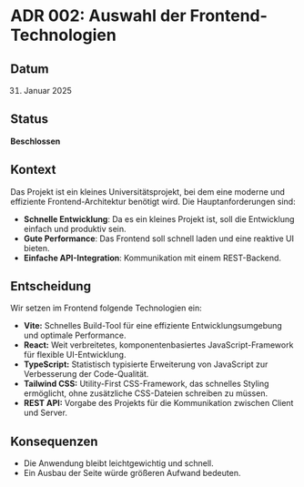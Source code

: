 
# ADR 002: Auswahl der Frontend-Technologien

## Datum
31. Januar 2025

## Status
**Beschlossen**

## Kontext
Das Projekt ist ein kleines Universitätsprojekt, bei dem eine moderne und effiziente Frontend-Architektur benötigt wird. Die Hauptanforderungen sind:

- **Schnelle Entwicklung**: Da es ein kleines Projekt ist, soll die Entwicklung einfach und produktiv sein.
- **Gute Performance**: Das Frontend soll schnell laden und eine reaktive UI bieten.
- **Einfache API-Integration**: Kommunikation mit einem REST-Backend.

## Entscheidung
Wir setzen im Frontend folgende Technologien ein:

- **Vite:** Schnelles Build-Tool für eine effiziente Entwicklungsumgebung und optimale Performance.
- **React:** Weit verbreitetes, komponentenbasiertes JavaScript-Framework für flexible UI-Entwicklung.
- **TypeScript:** Statistisch typisierte Erweiterung von JavaScript zur Verbesserung der Code-Qualität.
- **Tailwind CSS:** Utility-First CSS-Framework, das schnelles Styling ermöglicht, ohne zusätzliche CSS-Dateien schreiben zu müssen.
- **REST API:** Vorgabe des Projekts für die Kommunikation zwischen Client und Server.

## Konsequenzen
- Die Anwendung bleibt leichtgewichtig und schnell.
- Ein Ausbau der Seite würde größeren Aufwand bedeuten.

